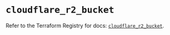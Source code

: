 # `cloudflare_r2_bucket`

Refer to the Terraform Registry for docs: [`cloudflare_r2_bucket`](https://registry.terraform.io/providers/cloudflare/cloudflare/4.43.0/docs/resources/r2_bucket).
